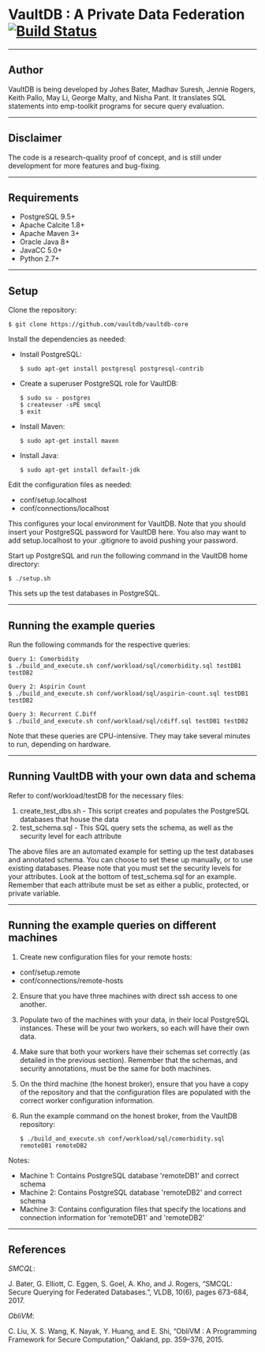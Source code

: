 # VaultDB : A Private Data Federation [![Build Status](https://travis-ci.com/vaultdb/vaultdb-core.svg?token=eqBexebXTQqzhcsDDVFJ&branch=master)](https://travis-ci.com/vaultdb/vaultdb-core)


--------------------------------------------------------------------------------
Author
--------------------------------------------------------------------------------

VaultDB is being developed by Johes Bater, Madhav Suresh, Jennie Rogers, Keith Pallo, May Li, George Malty, and Nisha Pant.  It translates SQL statements into emp-toolkit programs for secure query evaluation.


--------------------------------------------------------------------------------
Disclaimer
--------------------------------------------------------------------------------

The code is a research-quality proof of concept, and is still under development for more features and bug-fixing.

--------------------------------------------------------------------------------
Requirements
--------------------------------------------------------------------------------
* PostgreSQL 9.5+
* Apache Calcite 1.8+
* Apache Maven 3+
* Oracle Java 8+
* JavaCC 5.0+
* Python 2.7+

--------------------------------------------------------------------------------
Setup
--------------------------------------------------------------------------------
Clone the repository:

	$ git clone https://github.com/vaultdb/vaultdb-core

Install the dependencies as needed:

* Install PostgreSQL:

	`$ sudo apt-get install postgresql postgresql-contrib`

* Create a superuser PostgreSQL role for VaultDB: 

	`$ sudo su - postgres`  
	`$ createuser -sPE smcql`  
	`$ exit`  
	
* Install Maven: 

	`$ sudo apt-get install maven`

* Install Java: 

	`$ sudo apt-get install default-jdk`

Edit the configuration files as needed:

* conf/setup.localhost
* conf/connections/localhost

This configures your local environment for VaultDB. Note that you should insert your PostgreSQL password for VaultDB here. You also may want to add setup.localhost to your .gitignore to avoid pushing your password.

Start up PostgreSQL and run the following command in the VaultDB home directory:

    $ ./setup.sh

This sets up the test databases in PostgreSQL. 

--------------------------------------------------------------------------------
Running the example queries
--------------------------------------------------------------------------------
Run the following commands for the respective queries:

    Query 1: Comorbidity
    $ ./build_and_execute.sh conf/workload/sql/comorbidity.sql testDB1 testDB2 

    Query 2: Aspirin Count
    $ ./build_and_execute.sh conf/workload/sql/aspirin-count.sql testDB1 testDB2

    Query 3: Recurrent C.Diff
    $ ./build_and_execute.sh conf/workload/sql/cdiff.sql testDB1 testDB2 

Note that these queries are CPU-intensive. They may take several minutes to run, depending on hardware.

--------------------------------------------------------------------------------
Running VaultDB with your own data and schema
--------------------------------------------------------------------------------
Refer to conf/workload/testDB for the necessary files:

1. create_test_dbs.sh - This script creates and populates the PostgreSQL databases that house the data
2. test_schema.sql - This SQL query sets the schema, as well as the security level for each attribute

The above files are an automated example for setting up the test databases and annotated schema. You can choose to set these up manually, or to use existing databases. Please note that you must set the security levels for your attributes. Look at the bottom of test_schema.sql for an example. Remember that each attribute must be set as either a public, protected, or private variable.


--------------------------------------------------------------------------------
Running the example queries on different machines
--------------------------------------------------------------------------------
1. Create new configuration files for your remote hosts:

* conf/setup.remote
* conf/connections/remote-hosts

2. Ensure that you have three machines with direct ssh access to one another.

3. Populate two of the machines with your data, in their local PostgreSQL instances. These will be your two workers, so each will have their own data.

4. Make sure that both your workers have their schemas set correctly (as detailed in the previous section). Remember that the schemas, and security annotations, must be the same for both machines.

5. On the third machine (the honest broker), ensure that you have a copy of the repository and that the configuration files are populated with the correct worker configuration information.

6. Run the example command on the honest broker, from the VaultDB repository:

    `$ ./build_and_execute.sh conf/workload/sql/comorbidity.sql remoteDB1 remoteDB2`

Notes:

* Machine 1: Contains PostgreSQL database 'remoteDB1' and correct schema
* Machine 2: Contains PostgreSQL database 'remoteDB2' and correct schema
* Machine 3: Contains configuration files that specify the locations and connection information for 'remoteDB1' and 'remoteDB2'

--------------------------------------------------------------------------------
References
--------------------------------------------------------------------------------

*SMCQL*:

J. Bater, G. Elliott, C. Eggen, S. Goel, A. Kho, and J. Rogers, “SMCQL: Secure Querying for Federated Databases.”, VLDB, 10(6), pages 673-684, 2017.

*ObliVM*:

C. Liu, X. S. Wang, K. Nayak, Y. Huang, and E. Shi, “ObliVM : A Programming Framework for Secure Computation,” Oakland, pp. 359–376, 2015.
